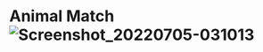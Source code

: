 # Animal Match![Screenshot_20220705-031013](https://user-images.githubusercontent.com/39438445/177231041-8b499057-002b-4149-a2eb-7dbae85b6266.jpg)
